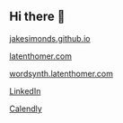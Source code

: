 ## Hi there 👋

[jakesimonds.github.io](http://jakesimonds.github.io)

[latenthomer.com](http://latenthomer.com)

[wordsynth.latenthomer.com](http://wordsynth.latenthomer.com)

[LinkedIn](https://www.linkedin.com/in/jake-simonds/)

[Calendly](https://calendly.com/jakesimonds/30min)


<!--
**jakesimonds/jakesimonds** is a ✨ _special_ ✨ repository because its `README.md` (this file) appears on your GitHub profile.

Here are some ideas to get you started:

- 🔭 I'm currently working on ...
- 🌱 I'm currently learning ...
- 👯 I'm looking to collaborate on ...
- 🤔 I'm looking for help with ...
- 💬 Ask me about ...
- 📫 How to reach me: ...
- 😄 Pronouns: ...
- ⚡ Fun fact: ...
-->
